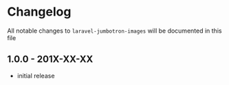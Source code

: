 # Changelog

All notable changes to `laravel-jumbotron-images` will be documented in this file

## 1.0.0 - 201X-XX-XX

- initial release
